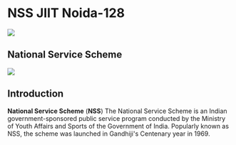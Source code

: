 # NSS JIIT Noida-128
<img src="images/DSCJIITNOIDA.png"> 

## National Service Scheme
<img src="images/HTML.png">

## Introduction
**National Service Scheme**  (**NSS**) The National Service Scheme is an Indian government-sponsored public service program conducted by the Ministry of Youth Affairs and Sports of the Government of India. Popularly known as NSS, the scheme was launched in Gandhiji's Centenary year in 1969.


 
